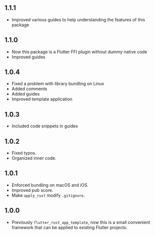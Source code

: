 ## 1.1.1

- Improved various guides to help understanding the features of this package

## 1.1.0

- Now this package is a Flutter FFI plugin without dummy native code
- Improved guides

## 1.0.4

- Fixed a problem with library bundling on Linux
- Added comments
- Added guides
- Improved template application

## 1.0.3

- Included code snippets in guides

## 1.0.2

- Fixed typos.
- Organized inner code.

## 1.0.1

- Enforced bundling on macOS and iOS.
- Improved pub score.
- Make `apply_rust` modify `.gitignore`.

## 1.0.0

- Previously `flutter_rust_app_template`, now this is a small convenient framework that can be applied to existing Flutter projects.
